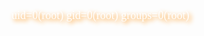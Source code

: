 <!DOCTYPE html>
<html lang="fr">
<head>

</head>
<body>
<p class="spacer"><font alt="Kirua" face="Orbitron" color="white" size="4" style="text-shadow: 3px 3px 7px #FF8C00;">uid=0(root) gid=0(root) groups=0(root)</font></p>
</body>
</html>
